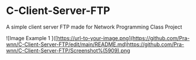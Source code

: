 # C-Client-Server-FTP
A simple client server FTP made for Network Programming Class Project

![Image Example 1 ]([https://url-to-your-image.png](https://github.com/Pra-wnn/C-Client-Server-FTP/edit/main/README.md)https://github.com/Pra-wnn/C-Client-Server-FTP/Screenshot%(5909).png


